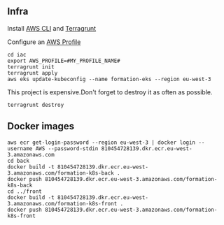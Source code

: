 ## Infra

Install [AWS CLI](https://docs.aws.amazon.com/fr_fr/cli/latest/userguide/getting-started-install.html) and [Terragrunt](https://terragrunt.gruntwork.io/docs/getting-started/install/)

Configure an [AWS Profile](https://docs.aws.amazon.com/toolkit-for-visual-studio/latest/user-guide/keys-profiles-credentials.html)

```
cd iac
export AWS_PROFILE=#MY_PROFILE_NAME#
terragrunt init
terragrunt apply
aws eks update-kubeconfig --name formation-eks --region eu-west-3
```

This project is expensive.Don't forget to destroy it as often as possible. 

```
terragrunt destroy
```

## Docker images

```
aws ecr get-login-password --region eu-west-3 | docker login --username AWS --password-stdin 810454728139.dkr.ecr.eu-west-3.amazonaws.com
cd back
docker build -t 810454728139.dkr.ecr.eu-west-3.amazonaws.com/formation-k8s-back .
docker push 810454728139.dkr.ecr.eu-west-3.amazonaws.com/formation-k8s-back
cd ../front
docker build -t 810454728139.dkr.ecr.eu-west-3.amazonaws.com/formation-k8s-front .
docker push 810454728139.dkr.ecr.eu-west-3.amazonaws.com/formation-k8s-front
```
